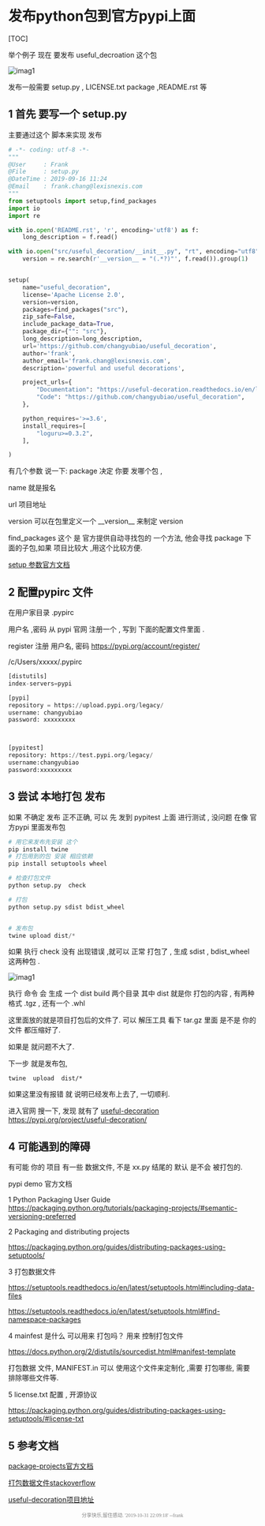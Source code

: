 
# 发布python包到官方pypi上面

[TOC]



举个例子  现在 要发布   useful_decroation   这个包 


![imag1](image/publish_package_01.png)


发布一般需要 setup.py   ,  LICENSE.txt    package   ,README.rst     等   











## 1 首先 要写一个 setup.py  




主要通过这个 脚本来实现 发布  





```python
# -*- coding: utf-8 -*- 
"""
@User     : Frank
@File     : setup.py
@DateTime : 2019-09-16 11:24 
@Email    : frank.chang@lexisnexis.com
"""
from setuptools import setup,find_packages
import io
import re

with io.open('README.rst', 'r', encoding='utf8') as f:
    long_description = f.read()

with io.open("src/useful_decoration/__init__.py", "rt", encoding="utf8") as f:
    version = re.search(r'__version__ = "(.*?)"', f.read()).group(1)


setup(
    name="useful_decoration",
    license='Apache License 2.0',
    version=version,
    packages=find_packages("src"),
    zip_safe=False,
    include_package_data=True,
    package_dir={"": "src"},
    long_description=long_description,
    url='https://github.com/changyubiao/useful_decoration',
    author='frank',
    author_email='frank.chang@lexisnexis.com',
    description='powerful and useful decorations',

    project_urls={
        "Documentation": "https://useful-decoration.readthedocs.io/en/latest/",
        "Code": "https://github.com/changyubiao/useful_decoration",
    },

    python_requires='>=3.6',
    install_requires=[
        "loguru>=0.3.2",
    ],

)

```



有几个参数  说一下:  package 决定 你要 发哪个包 , 

name  就是报名 

url  项目地址 

version   可以在包里定义一个  \__version\_\_ 来制定 version  



find_packages  这个 是 官方提供自动寻找包的 一个方法, 他会寻找 package 下面的子包,如果 项目比较大 ,用这个比较方便.  

[setup 参数官方文档](https://setuptools.readthedocs.io/en/latest/setuptools.html#metadata)









## 2 配置pypirc 文件

在用户家目录 .pypirc

用户名 ,密码 从 pypi 官网 注册一个 , 写到 下面的配置文件里面 .

register  注册 用户名, 密码    https://pypi.org/account/register/



/c/Users/xxxxx/.pypirc



```python
[distutils]
index-servers=pypi

[pypi]
repository = https://upload.pypi.org/legacy/
username: changyubiao
password: xxxxxxxxx



[pypitest]
repository: https://test.pypi.org/legacy/
username:changyubiao
password:xxxxxxxxx

```













## 3 尝试  本地打包 发布 



如果  不确定 发布  正不正确,     可以 先  发到  pypitest 上面 进行测试 , 没问题 在像 官方pypi 里面发布包  

```python
# 用它来发布先安装 这个
pip install twine
# 打包用到的包 安装 相应依赖 
pip install setuptools wheel  

# 检查打包文件 
python setup.py  check 

# 打包
python setup.py sdist bdist_wheel


# 发布包
twine upload dist/*

```



如果 执行 check  没有  出现错误 ,就可以 正常  打包了 ,   生成 sdist ,  bdist_wheel 这两种包 . 



<!-- 
md 注释语法 
![img2](https://note.youdao.com/yws/public/resource/031d8a8f20d2e586b100e3e197f3d76f/xmlnote/33A25F6BDC834E7C9B4750F13FCE8AF5/46754)

-->

![imag1](image/publish_package_02.png)


执行 命令  会 生成 一个 dist build  两个目录 其中 dist   就是你  打包的内容 , 有两种格式  .tgz  , 还有一个 .whl  

这里面放的就是项目打包后的文件了.  可以 解压工具 看下  tar.gz 里面 是不是 你的 文件 都压缩好了. 

如果是 就问题不大了. 



下一步 就是发布包,   

```shell
twine  upload  dist/*
```

如果这里没有报错 就 说明已经发布上去了, 一切顺利. 



进入官网 搜一下, 发现 就有了 [useful-decoration](https://pypi.org/project/useful-decoration/)   https://pypi.org/project/useful-decoration/







## 4 可能遇到的障碍 

有可能 你的 项目 有一些 数据文件,  不是 xx.py 结尾的  默认 是不会 被打包的. 



pypi demo 官方文档 

1 Python Packaging User Guide   https://packaging.python.org/tutorials/packaging-projects/#semantic-versioning-preferred



2  Packaging and distributing projects 

https://packaging.python.org/guides/distributing-packages-using-setuptools/

3 打包数据文件 

https://setuptools.readthedocs.io/en/latest/setuptools.html#including-data-files

https://setuptools.readthedocs.io/en/latest/setuptools.html#find-namespace-packages



4  mainfest 是什么 可以用来 打包吗？ 用来 控制打包文件  

https://docs.python.org/2/distutils/sourcedist.html#manifest-template

打包数据 文件,  MANIFEST.in   可以 使用这个文件来定制化 ,需要 打包哪些, 需要排除哪些文件等. 



5 license.txt 配置 , 开源协议 

https://packaging.python.org/guides/distributing-packages-using-setuptools/#license-txt






## 5 参考文档  



[package-projects官方文档](https://packaging.python.org/tutorials/packaging-projects/)

[打包数据文件stackoverflow]( https://stackoverflow.com/questions/7522250/how-to-include-package-data-with-setuptools-distribute)

[useful-decoration项目地址](https://github.com/changyubiao/useful_decoration)   








<center>  <font color=gray size=1  face="黑体">
   分享快乐,留住感动.  '2019-10-31 22:09:18'  --frank 
	   </font>
</center>